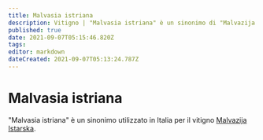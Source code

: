 ```yaml
---
title: Malvasia istriana
description: Vitigno | "Malvasia istriana" è un sinonimo di "Malvazija Istarska"
published: true
date: 2021-09-07T05:15:46.820Z
tags: 
editor: markdown
dateCreated: 2021-09-07T05:13:24.787Z
---
```


# Malvasia istriana

"Malvasia istriana" è un sinonimo utilizzato in Italia per il vitigno [Malvazija Istarska](/vitigni/Croazia/bacca-bianca/malvazija-istarska).